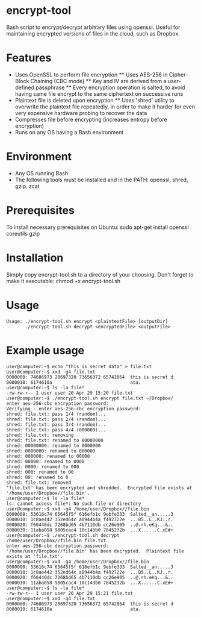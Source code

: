 encrypt-tool
============

Bash script to encrypt/decrypt arbitrary files using openssl.  Useful for maintaining encrypted versions of files in the cloud, such as Dropbox.

# Features
* Uses OpenSSL to perform file encryption
** Uses AES-256 in Cipher-Block Chaining (CBC mode)
** Key and IV are derived from a user-defined passphrase
** Every encryption operation is salted, to avoid having same file encrypt to the same ciphertext on successive runs
* Plaintext file is deleted upon encryption
** Uses 'shred' utility to overwrite the plaintext file repeatedly, in order to make it harder for even very expensive hardware probing to recover the data
* Compresses file before encrypting (increases entropy before encryption)
* Runs on any OS having a Bash environment

# Environment
* Any OS running Bash
* The following tools must be installed and in the PATH:  openssl, shred, gzip, zcat

# Prerequisites
To install necessary prerequisites on Ubuntu:
    sudo apt-get install openssl coreutils gzip

# Installation
Simply copy encrypt-tool.sh to a directory of your choosing.  Don't forget to make it executable:
    chmod +x encrypt-tool.sh

# Usage
```
Usage: ./encrypt-tool.sh encrypt <plaintextFile> [outputDir]
       ./encrypt-tool.sh decrypt <encryptedFile> <outputFile>
```

# Example usage
```
user@computer:~$ echo "this is secret data" > file.txt
user@computer:~$ xxd -g4 file.txt 
0000000: 74686973 20697320 73656372 65742064  this is secret d
0000010: 6174610a                             ata.
user@computer:~$ ls -la file*
-rw-rw-r-- 1 user user 20 Apr 29 15:20 file.txt
user@computer:~$ ./encrypt-tool.sh encrypt file.txt ~/Dropbox/
enter aes-256-cbc encryption password:
Verifying - enter aes-256-cbc encryption password:
shred: file.txt: pass 1/4 (random)...
shred: file.txt: pass 2/4 (random)...
shred: file.txt: pass 3/4 (random)...
shred: file.txt: pass 4/4 (000000)...
shred: file.txt: removing
shred: file.txt: renamed to 00000000
shred: 00000000: renamed to 0000000
shred: 0000000: renamed to 000000
shred: 000000: renamed to 00000
shred: 00000: renamed to 0000
shred: 0000: renamed to 000
shred: 000: renamed to 00
shred: 00: renamed to 0
shred: file.txt: removed
'file.txt' has been encrypted and shredded.  Encrypted file exists at '/home/user/Dropbox//file.bin'.
user@computer:~$ ls -la file*
ls: cannot access file*: No such file or directory
user@computer:~$ xxd -g4 /home/user/Dropbox//file.bin
0000000: 53616c74 65645f5f 616efb1c 9ebfe333  Salted__an.....3
0000010: 1c8ae442 352ed64c a0944b4a f492722e  ...B5..L..KJ..r.
0000020: f60440dc 7268bd65 4b7110db cc26e905  ..@.rh.eKq...&..
0000030: 11aba058 9805cac4 10c143b0 7845232b  ...X......C.xE#+
user@computer:~$ ./encrypt-tool.sh decrypt /home/user/Dropbox//file.bin file.txt
enter aes-256-cbc decryption password:
'/home/user/Dropbox//file.bin' has been decrypted.  Plaintext file exists at 'file.txt'.
user@computer:~$ xxd -g4 /home/user/Dropbox//file.bin
0000000: 53616c74 65645f5f 616efb1c 9ebfe333  Salted__an.....3
0000010: 1c8ae442 352ed64c a0944b4a f492722e  ...B5..L..KJ..r.
0000020: f60440dc 7268bd65 4b7110db cc26e905  ..@.rh.eKq...&..
0000030: 11aba058 9805cac4 10c143b0 7845232b  ...X......C.xE#+
user@computer:~$ ls -la file*
-rw-rw-r-- 1 user user 20 Apr 29 15:21 file.txt
user@computer:~$ xxd -g4 file.txt 
0000000: 74686973 20697320 73656372 65742064  this is secret d
0000010: 6174610a                             ata.
```
